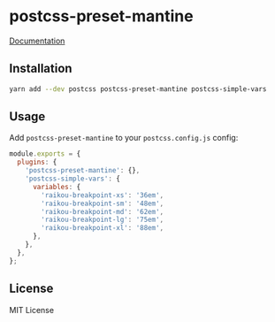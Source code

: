 # postcss-preset-mantine

[Documentation](http://raikou.dev/styles/postcss-preset)

## Installation

```sh
yarn add --dev postcss postcss-preset-mantine postcss-simple-vars
```

## Usage

Add `postcss-preset-mantine` to your `postcss.config.js` config:

```js
module.exports = {
  plugins: {
    'postcss-preset-mantine': {},
    'postcss-simple-vars': {
      variables: {
        'raikou-breakpoint-xs': '36em',
        'raikou-breakpoint-sm': '48em',
        'raikou-breakpoint-md': '62em',
        'raikou-breakpoint-lg': '75em',
        'raikou-breakpoint-xl': '88em',
      },
    },
  },
};
```

## License

MIT License
